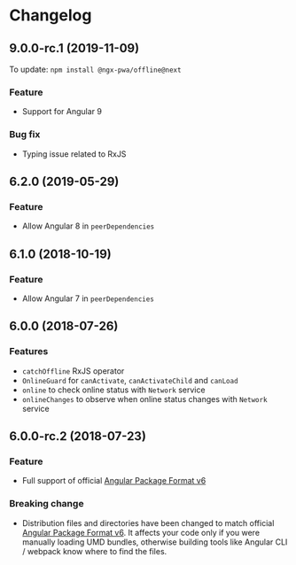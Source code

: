 # Changelog

## 9.0.0-rc.1 (2019-11-09)

To update: `npm install @ngx-pwa/offline@next`

### Feature

- Support for Angular 9

### Bug fix

- Typing issue related to RxJS

## 6.2.0 (2019-05-29)

### Feature

- Allow Angular 8 in `peerDependencies`

## 6.1.0 (2018-10-19)

### Feature

- Allow Angular 7 in `peerDependencies`

## 6.0.0 (2018-07-26)

### Features

- `catchOffline` RxJS operator
- `OnlineGuard` for `canActivate`, `canActivateChild` and `canLoad`
- `online` to check online status with `Network` service
- `onlineChanges` to observe when online status changes with `Network` service

## 6.0.0-rc.2 (2018-07-23)

### Feature

- Full support of official [Angular Package Format v6](https://docs.google.com/document/d/1CZC2rcpxffTDfRDs6p1cfbmKNLA6x5O-NtkJglDaBVs/edit)

### Breaking change

- Distribution files and directories have been changed to match
official [Angular Package Format v6](https://docs.google.com/document/d/1CZC2rcpxffTDfRDs6p1cfbmKNLA6x5O-NtkJglDaBVs/edit).
It affects your code only if you were manually loading UMD bundles,
otherwise building tools like Angular CLI / webpack know where to find the files.
